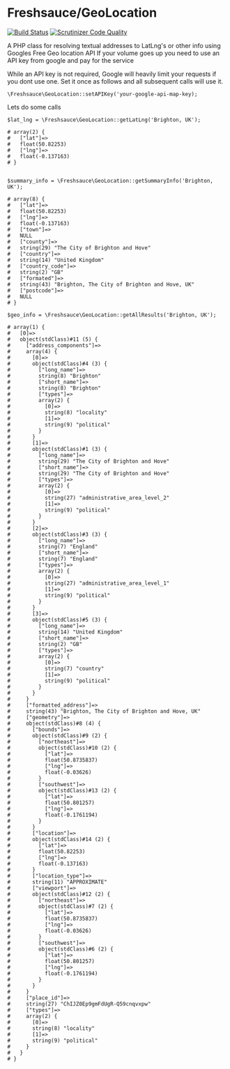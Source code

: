 # Freshsauce/GeoLocation

[![Build Status](https://scrutinizer-ci.com/g/freshsauce/GeoLocation-php/badges/build.png?b=master)](https://scrutinizer-ci.com/g/freshsauce/GeoLocation-php/build-status/master) [![Scrutinizer Code Quality](https://scrutinizer-ci.com/g/freshsauce/GeoLocation-php/badges/quality-score.png?b=master)](https://scrutinizer-ci.com/g/freshsauce/GeoLocation-php/?branch=master)

  A PHP class for resolving textual addresses to LatLng's or other info using Googles Free Geo location API
  If your volume goes up you need to use an API key from google and pay for the service

  While an API key is not required, Google will heavily limit your requests if you dont use one. Set it once as follows and all subsequent calls will use it.
  
    \Freshsauce\GeoLocation::setAPIKey('your-google-api-map-key);
    
  Lets do some calls

    $lat_lng = \Freshsauce\GeoLocation::getLatLng('Brighton, UK');
    
    # array(2) {
    #   ["lat"]=>
    #   float(50.82253)
    #   ["lng"]=>
    #   float(-0.137163)
    # }
    

    $summary_info = \Freshsauce\GeoLocation::getSummaryInfo('Brighton, UK');
    
    # array(8) {
    #   ["lat"]=>
    #   float(50.82253)
    #   ["lng"]=>
    #   float(-0.137163)
    #   ["town"]=>
    #   NULL
    #   ["county"]=>
    #   string(29) "The City of Brighton and Hove"
    #   ["country"]=>
    #   string(14) "United Kingdom"
    #   ["country_code"]=>
    #   string(2) "GB"
    #   ["formated"]=>
    #   string(43) "Brighton, The City of Brighton and Hove, UK"
    #   ["postcode"]=>
    #   NULL
    # }
    
    $geo_info = \Freshsauce\GeoLocation::getAllResults('Brighton, UK');
    
    # array(1) {
    #   [0]=>
    #   object(stdClass)#11 (5) {
    #     ["address_components"]=>
    #     array(4) {
    #       [0]=>
    #       object(stdClass)#4 (3) {
    #         ["long_name"]=>
    #         string(8) "Brighton"
    #         ["short_name"]=>
    #         string(8) "Brighton"
    #         ["types"]=>
    #         array(2) {
    #           [0]=>
    #           string(8) "locality"
    #           [1]=>
    #           string(9) "political"
    #         }
    #       }
    #       [1]=>
    #       object(stdClass)#1 (3) {
    #         ["long_name"]=>
    #         string(29) "The City of Brighton and Hove"
    #         ["short_name"]=>
    #         string(29) "The City of Brighton and Hove"
    #         ["types"]=>
    #         array(2) {
    #           [0]=>
    #           string(27) "administrative_area_level_2"
    #           [1]=>
    #           string(9) "political"
    #         }
    #       }
    #       [2]=>
    #       object(stdClass)#3 (3) {
    #         ["long_name"]=>
    #         string(7) "England"
    #         ["short_name"]=>
    #         string(7) "England"
    #         ["types"]=>
    #         array(2) {
    #           [0]=>
    #           string(27) "administrative_area_level_1"
    #           [1]=>
    #           string(9) "political"
    #         }
    #       }
    #       [3]=>
    #       object(stdClass)#5 (3) {
    #         ["long_name"]=>
    #         string(14) "United Kingdom"
    #         ["short_name"]=>
    #         string(2) "GB"
    #         ["types"]=>
    #         array(2) {
    #           [0]=>
    #           string(7) "country"
    #           [1]=>
    #           string(9) "political"
    #         }
    #       }
    #     }
    #     ["formatted_address"]=>
    #     string(43) "Brighton, The City of Brighton and Hove, UK"
    #     ["geometry"]=>
    #     object(stdClass)#8 (4) {
    #       ["bounds"]=>
    #       object(stdClass)#9 (2) {
    #         ["northeast"]=>
    #         object(stdClass)#10 (2) {
    #           ["lat"]=>
    #           float(50.8735837)
    #           ["lng"]=>
    #           float(-0.03626)
    #         }
    #         ["southwest"]=>
    #         object(stdClass)#13 (2) {
    #           ["lat"]=>
    #           float(50.801257)
    #           ["lng"]=>
    #           float(-0.1761194)
    #         }
    #       }
    #       ["location"]=>
    #       object(stdClass)#14 (2) {
    #         ["lat"]=>
    #         float(50.82253)
    #         ["lng"]=>
    #         float(-0.137163)
    #       }
    #       ["location_type"]=>
    #       string(11) "APPROXIMATE"
    #       ["viewport"]=>
    #       object(stdClass)#12 (2) {
    #         ["northeast"]=>
    #         object(stdClass)#7 (2) {
    #           ["lat"]=>
    #           float(50.8735837)
    #           ["lng"]=>
    #           float(-0.03626)
    #         }
    #         ["southwest"]=>
    #         object(stdClass)#6 (2) {
    #           ["lat"]=>
    #           float(50.801257)
    #           ["lng"]=>
    #           float(-0.1761194)
    #         }
    #       }
    #     }
    #     ["place_id"]=>
    #     string(27) "ChIJZ0Ep9gmFdUgR-Q59cnqvxpw"
    #     ["types"]=>
    #     array(2) {
    #       [0]=>
    #       string(8) "locality"
    #       [1]=>
    #       string(9) "political"
    #     }
    #   }
    # }
    

 